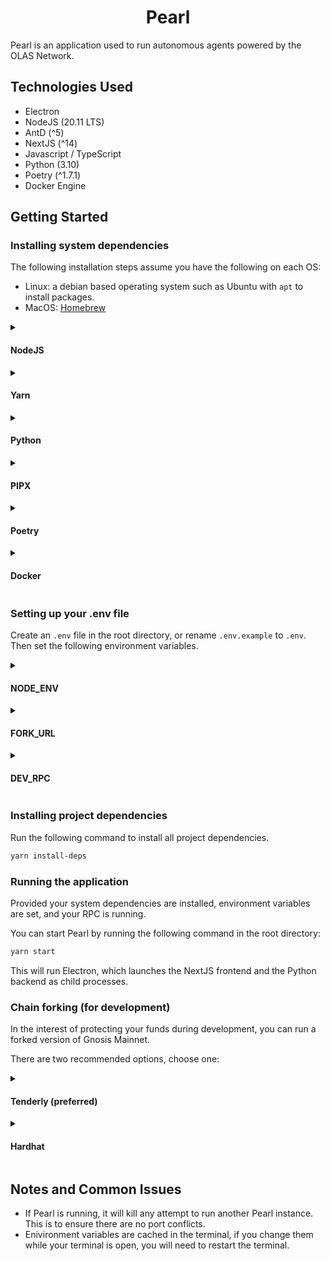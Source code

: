 <h1 align="center">
<b>Pearl</b>
</h1>

Pearl is an application used to run autonomous agents powered by the OLAS Network.

## Technologies Used

- Electron
- NodeJS (20.11 LTS)
- AntD (^5)
- NextJS (^14)
- Javascript / TypeScript
- Python (3.10)
- Poetry (^1.7.1)
- Docker Engine

## Getting Started

### Installing system dependencies

The following installation steps assume you have the following on each OS:

- Linux: a debian based operating system such as Ubuntu with `apt` to install packages.
- MacOS: [Homebrew](https://brew.sh/)

<details><summary><h4>NodeJS</summary></h4>

NodeJS is best installed and managed through NVM. It allows you to install and select specific versions of NodeJS. Pearl has been built using version 20.11, LTS.

<h5>Linux</h5>

```bash
sudo apt install curl 
curl https://raw.githubusercontent.com/creationix/nvm/master/install.sh | bash 
source ~/.bashrc
nvm install --lts
nvm use --lts
```

<h5>MacOS</h5>

```bash
brew install nvm
```

Set up NVM for console usage. Dependant on the shell, you should edit the config file to contain the following code.
If you're using Bash or Zsh, you might add them to your `~/.bash_profile`, `~/.bashrc`, or `~/.zshrc` file:

```bash
export NVM_DIR="$HOME/.nvm"
[ -s "$NVM_DIR/nvm.sh" ] && \. "$NVM_DIR/nvm.sh"  # This loads nvm
[ -s "$NVM_DIR/bash_completion" ] && \. "$NVM_DIR/bash_completion"  # This loads nvm bash_completion
```

Close and reopen Terminal, or run `source ~/.bash_profile`, `source ~/.zshrc`, or `source ~/.bashrc` to reload the shell configuration.

Verify your installation by running `nvm --version`. Then run:

```bash
nvm install --lts
nvm use --lts
```

</details>

<details><summary><h4>Yarn</h4></summary>

Yarn is the package manager used for dependency management of the Electron app and NextJS frontend.

```bash
npm install --global yarn
```
</details>

<details><summary><h4>Python</h4></summary>

<h5>Linux</h5>

```bash
sudo apt install python3
```

<h5>MacOS</h5>

```bash
brew install python
```

</details>

<details><summary><h4>PIPX</h4></summary>

<h5>Linux</h5>

```bash
sudo apt install pipx
```

<h5>MacOS</h5>

```bash
brew install pipx
```

</details>

<details><summary><h4>Poetry</h4></summary>

Poetry is used on the backend to install and manage dependencies, and create a virtual environment for the backend API.

```bash
pipx install poetry
```

If promoted to run `pipx ensurepath`, run it.

</details>

<details><summary><h4>Docker</h4></summary>

<h5>Linux</h5>

*Update the `ubuntu.22.04~jammy` version string to your current OS version before running the following command:*

```bash
VERSION_STRING=5:24.0.7-1~ubuntu.22.04~jammy
sudo apt-get install docker-ce=$VERSION_STRING docker-ce-cli=$VERSION_STRING containerd.io docker-buildx-plugin docker-compose-plugin
sudo usermod -aG docker $USER
```

If you are unsure about your current OS version/codename, you can find it by running:

```bash
lsb_release -a
```

<h5>MacOS</h5>

You can [install Docker Desktop via the Docker website](https://www.docker.com/products/docker-desktop/). Be sure to select the correct version for your system's CPU architecture.

If you are unsure about your system's CPU architecture, run the following command:

```bash
uname -p
# x86 64    Intel chip
# arm64     Apple chip
```

</details>

<h3>Setting up your .env file</h3>

Create an `.env` file in the root directory, or rename `.env.example` to `.env`.
Then set the following environment variables.

<details><summary><h4>NODE_ENV</h4></summary>

For development usage, set `NODE_ENV=development`.
For production usage, set `NODE_ENV=production`.

</details>

<details><summary><h4>FORK_URL</h4></summary>

**This variable is required for both development and production.**
**Must be a Gnosis Mainnet RPC URL.**

- In `development` this RPC url is only used if/when forking mainnet with Hardhat (covered later). This process allows you to test without losing funds.
- In `production` this RPC URL is used as the main RPC for Pearl.

You can get a Gnosis RPC from [Nodies](https://www.nodies.app/).

Once you have a Gnosis Mainnet RPC URL, set `FORK_URL=YOUR_RPC_URL_HERE` in your .env file.

Note: this must be an external RPC. If you decide to use Hardhat for testing on a mainnet fork, do _not_ set your Hardhat Node URL here.
</details>

<details><summary><h4>DEV_RPC</h4></summary>

This environment variable is only used when `NODE_ENV=development` is set.

In `development` mode, it is used throughout Pearl as the main RPC.

If you're using Hardhat, you can set `DEV_RPC=http://localhost:8545`.
Or, you can use another, external RPC URL that wish to test on, ensuring that the chain ID is 100 (Gnosis Mainnet's chain ID).

</details>

<h3>Installing project dependencies</h3>

Run the following command to install all project dependencies.

```bash
yarn install-deps
```

<h3>Running the application</h3>

Provided your system dependencies are installed, environment variables are set, and your RPC is running.

You can start Pearl by running the following command in the root directory:

```bash
yarn start
```

This will run Electron, which launches the NextJS frontend and the Python backend as child processes.

<h3>Chain forking (for development)</h3>

In the interest of protecting your funds during development, you can run a forked version of Gnosis Mainnet.

There are two recommended options, choose one:

<details><summary><h4>Tenderly (preferred)</h4></summary>

[Tenderly](https://tenderly.co/) is a service with a plethora of useful blockchain development tools. The tool required here gives you the ability to **fork networks**.

You can also monitor all transactions, and fund your accounts with any token that you please.

1. Signup to [Tenderly](https://tenderly.co/), and select the plan you desire. **The Free plan should suffice for most users**.
2. Go to *Forks* under the *Development* tab -- in the left sidebar of your dashboard.
3. Click *Create Fork*, select "Gnosis Chain" as the network, and use Chain ID `100`.
4. Copy the RPC url into the appropriate .env variables in your repository. (Recommended to set both `FORK_URL` & `DEV_RPC` to this RPC url during development).
5. Click the *Fund Accounts* button to fund your accounts with XDAI (native token) and [OLAS](https://gnosisscan.io/token/0xce11e14225575945b8e6dc0d4f2dd4c570f79d9f).

</details>

<details><summary><h4>Hardhat</h4></summary>
Note: using Hardhat will result in the loss of chain state once your Hardhat node is turned off.

Run the following command in the root of your project folder to start your Hardhat node:

```bash
npx hardhat node
```

**Once Hardhat is running, you will be able to use `http://localhost:8545` as your development RPC.**

<h5>Funding your addresses with Hardhat</h5>

There are scripts to fund addresses during testing/development:

- XDAI funding:

```bash
poetry run python scripts/fund.py 0xYOURADDRESS
```

- OLAS funding: 

```bash
poetry run python scripts/transfer_olas.py PATH_TO_KEY_CONTAINING_OLAS ADDRESS_TO_TRANSFER AMOUNT
```

</details>

<h2>Notes and Common Issues</h2>

- If Pearl is running, it will kill any attempt to run another Pearl instance. This is to ensure there are no port conflicts.
- Enivironment variables are cached in the terminal, if you change them while your terminal is open, you will need to restart the terminal.
